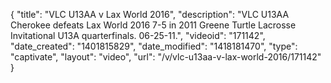 {
    "title": "VLC U13AA v Lax World 2016",
    "description": "VLC U13AA Cherokee defeats Lax World 2016 7-5 in 2011 Greene Turtle Lacrosse Invitational U13A quarterfinals. 06-25-11.",
    "videoid": "171142",
    "date_created": "1401815829",
    "date_modified": "1418181470",
    "type": "captivate",
    "layout": "video",
    "url": "\/v\/vlc-u13aa-v-lax-world-2016\/171142"
}